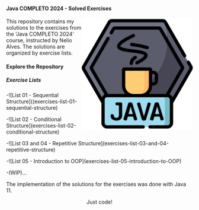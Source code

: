 <h4 align="left">Java COMPLETO 2024 - Solved Exercises</h4>

<img src="/resources/java_logo.png" min-width="300px" max-width="300px" width="300px" align="right">

<p align="left">This repository contains my solutions to the exercises from the 'Java COMPLETO 2024' course, instructed by Nelio Alves. The solutions are organized by exercise lists.</p>


<h4 align="left">Explore the Repository</h4>

<h5 align="left">Exercise Lists</h5>

<p align="left">-![List 01 - Sequential Structure]((exercises-list-01-sequential-structure)</p>
<p align="left">-![List 02 - Conditional Structure](exercises-list-02-conditional-structure)</p>
<p align="left">-![List 03 and 04 - Repetitive Structure](exercises-list-03-and-04-repetitive-structure)</p>
<p align="left">-![List 05 - Introduction to OOP](exercises-list-05-introduction-to-OOP)</p>
<p align="left">-(WIP)...</p>

<p>The implementation of the solutions for the exercises was done with Java 11.</p>

<p align="center">Just code!</p>
